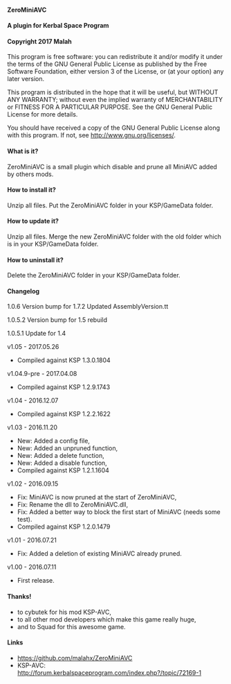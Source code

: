 ﻿#### ZeroMiniAVC
#### A plugin for Kerbal Space Program
#### Copyright 2017 Malah

This program is free software: you can redistribute it and/or modify
it under the terms of the GNU General Public License as published by
the Free Software Foundation, either version 3 of the License, or
(at your option) any later version.

This program is distributed in the hope that it will be useful,
but WITHOUT ANY WARRANTY; without even the implied warranty of
MERCHANTABILITY or FITNESS FOR A PARTICULAR PURPOSE.  See the
GNU General Public License for more details.

You should have received a copy of the GNU General Public License
along with this program.  If not, see <http://www.gnu.org/licenses/>. 


#### What is it?

ZeroMiniAVC is a small plugin which disable and prune all MiniAVC added by others mods.

#### How to install it?

Unzip all files. Put the ZeroMiniAVC folder in your KSP/GameData folder.

#### How to update it?

Unzip all files. Merge the new ZeroMiniAVC folder with the old folder which is in your KSP/GameData folder.

#### How to uninstall it?

Delete the ZeroMiniAVC folder in your KSP/GameData folder.

#### Changelog

1.0.6
	Version bump for 1.7.2
	Updated AssemblyVersion.tt

1.0.5.2
	Version bump for 1.5 rebuild

1.0.5.1
	Update for 1.4

v1.05 - 2017.05.26
* Compiled against KSP 1.3.0.1804

v1.04.9-pre - 2017.04.08
* Compiled against KSP 1.2.9.1743

v1.04 - 2016.12.07
* Compiled against KSP 1.2.2.1622

v1.03 - 2016.11.20
* New: Added a config file,
* New: Added an unpruned function,
* New: Added a delete function,
* New: Added a disable function,
* Compiled against KSP 1.2.1.1604

v1.02 - 2016.09.15
* Fix: MiniAVC is now pruned at the start of ZeroMiniAVC,
* Fix: Rename the dll to ZeroMiniAVC.dll,
* Fix: Added a better way to block the first start of MiniAVC (needs some test).
* Compiled against KSP 1.2.0.1479

v1.01 - 2016.07.21
* Fix: Added a deletion of existing MiniAVC already pruned.

v1.00 - 2016.07.11
* First release.

#### Thanks!

* to cybutek for his mod KSP-AVC,
* to all other mod developers which make this game really huge,
* and to Squad for this awesome game.

#### Links

* https://github.com/malahx/ZeroMiniAVC
* KSP-AVC: http://forum.kerbalspaceprogram.com/index.php?/topic/72169-1
